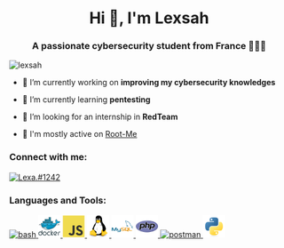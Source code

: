 <h1 align="center">Hi 👋, I'm Lexsah</h1>
<h3 align="center">A passionate cybersecurity student from France 🥖🇫🇷</h3>

<p align="left"> <img src="https://komarev.com/ghpvc/?username=lexsah&label=Profile%20views&color=0e75b6&style=flat" alt="lexsah" /> </p>

- 🔭 I’m currently working on **improving my cybersecurity knowledges**

- 🌱 I’m currently learning **pentesting**

- 👯 I’m looking for an internship in **RedTeam**

- 📝 I'm mostly active on [Root-Me](https://www.root-me.org/Lexsah)

<h3 align="left">Connect with me:</h3>
<p align="left">
<a href="https://discord.gg/Lexa.#1242" target="blank"><img align="center" src="https://raw.githubusercontent.com/rahuldkjain/github-profile-readme-generator/master/src/images/icons/Social/discord.svg" alt="Lexa.#1242" height="30" width="40" /></a>
</p>

<h3 align="left">Languages and Tools:</h3>
<p align="left"> <a href="https://www.gnu.org/software/bash/" target="_blank" rel="noreferrer"> <img src="https://www.vectorlogo.zone/logos/gnu_bash/gnu_bash-icon.svg" alt="bash" width="40" height="40"/> </a> <a href="https://www.docker.com/" target="_blank" rel="noreferrer"> <img src="https://raw.githubusercontent.com/devicons/devicon/master/icons/docker/docker-original-wordmark.svg" alt="docker" width="40" height="40"/> </a> <a href="https://developer.mozilla.org/en-US/docs/Web/JavaScript" target="_blank" rel="noreferrer"> <img src="https://raw.githubusercontent.com/devicons/devicon/master/icons/javascript/javascript-original.svg" alt="javascript" width="40" height="40"/> </a> <a href="https://www.linux.org/" target="_blank" rel="noreferrer"> <img src="https://raw.githubusercontent.com/devicons/devicon/master/icons/linux/linux-original.svg" alt="linux" width="40" height="40"/> </a> <a href="https://www.mysql.com/" target="_blank" rel="noreferrer"> <img src="https://raw.githubusercontent.com/devicons/devicon/master/icons/mysql/mysql-original-wordmark.svg" alt="mysql" width="40" height="40"/> </a> <a href="https://www.php.net" target="_blank" rel="noreferrer"> <img src="https://raw.githubusercontent.com/devicons/devicon/master/icons/php/php-original.svg" alt="php" width="40" height="40"/> </a> <a href="https://postman.com" target="_blank" rel="noreferrer"> <img src="https://www.vectorlogo.zone/logos/getpostman/getpostman-icon.svg" alt="postman" width="40" height="40"/> </a> <a href="https://www.python.org" target="_blank" rel="noreferrer"> <img src="https://raw.githubusercontent.com/devicons/devicon/master/icons/python/python-original.svg" alt="python" width="40" height="40"/> </a> </p>

<!--
<p>&nbsp;<img align="center" src="https://github-readme-stats.vercel.app/api?username=lexsah&show_icons=true&locale=en" alt="lexsah" /></p>
-->
